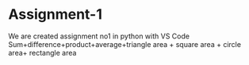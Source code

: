 # Assignment-1
We are created assignment no1 in python with VS Code Sum+difference+product+average+triangle area + square area + circle area+ rectangle area 
